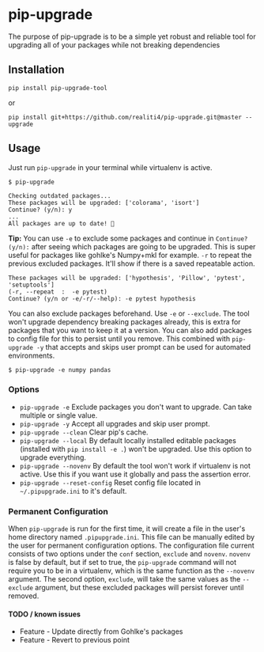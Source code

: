 # pip-upgrade
The purpose of pip-upgrade is to be a simple yet robust and reliable tool for upgrading all of your packages while not breaking dependencies

## Installation

	pip install pip-upgrade-tool

or

    pip install git+https://github.com/realiti4/pip-upgrade.git@master --upgrade

## Usage
Just run `pip-upgrade` in your terminal while virtualenv is active.

    $ pip-upgrade

```
Checking outdated packages...
These packages will be upgraded: ['colorama', 'isort']
Continue? (y/n): y
...
All packages are up to date! 🎉
```

**Tip:** You can use `-e` to exclude some packages and continue in `Continue? (y/n):` after seeing which packages are going to be upgraded. This is super useful for packages like gohlke's Numpy+mkl for example. `-r` to repeat the previous excluded packages. It'll show if there is a saved repeatable action.
```
These packages will be upgraded: ['hypothesis', 'Pillow', 'pytest', 'setuptools']
(-r, --repeat  :  -e pytest)
Continue? (y/n or -e/-r/--help): -e pytest hypothesis
```

You can also exclude packages beforehand. Use `-e` or `--exclude`. The tool won't upgrade dependency breaking packages already, this is extra for packages that you want to keep it at a version. You can also add packages to config file for this to persist until you remove. This combined with `pip-upgrade -y` that accepts and skips user prompt can be used for automated environments.

    $ pip-upgrade -e numpy pandas
### Options
- `pip-upgrade -e` Exclude packages you don't want to upgrade. Can take multiple or single value.
- `pip-upgrade -y` Accept all upgrades and skip user prompt.
- `pip-upgrade --clean` Clear pip's cache.
- `pip-upgrade --local`	By default locally installed editable packages (installed with `pip install -e .`) won't be upgraded. Use this option to upgrade everything.
- `pip-upgrade --novenv` By default the tool won't work if virtualenv is not active. Use this if you want use it globally and pass the assertion error.
- `pip-upgrade --reset-config` Reset config file located in `~/.pipupgrade.ini` to it's default.

### Permanent Configuration
When `pip-upgrade` is run for the first time, it will create a file in the user's home directory named `.pipupgrade.ini`. This file can be manually edited by the user for permanent configuration options. The configuration file current consists of two options under the `conf` section, `exclude` and `novenv`. `novenv` is false by default, but if set to true, the `pip-upgrade` command will not require you to be in a virtualenv, which is the same function as the `--novenv` argument. The second option, `exclude`, will take the same values as the `--exclude` argument, but these excluded packages will persist forever until removed. 

#### TODO / known issues
- Feature - Update directly from Gohlke's packages
- Feature - Revert to previous point
